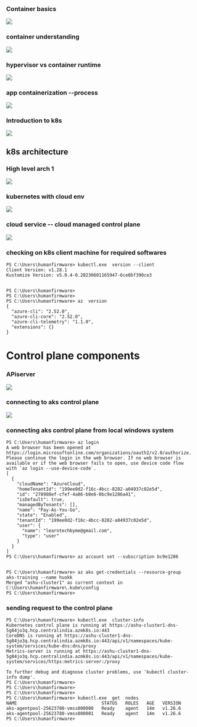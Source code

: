 ### Container basics 

<img src="vm1.png">

### container understanding 

<img src="c1.png">

### hypervisor vs container runtime

<img src="cr.png">

### app containerization --process

<img src="appc.png">

### Introduction to k8s 

<img src="k8s1.png">

## k8s architecture 

### High level arch 1 

<img src="k8s2.png">

### kubernetes with cloud env 

<img src="clk8s1.png">

### cloud service -- cloud managed control plane 

<img src="clk8s2.png">

### checking on k8s client machine for required softwares 

```
PS C:\Users\humanfirmware> kubectl.exe  version --client
Client Version: v1.28.1
Kustomize Version: v5.0.4-0.20230601165947-6ce0bf390ce3


PS C:\Users\humanfirmware>
PS C:\Users\humanfirmware>
PS C:\Users\humanfirmware> az  version
{
  "azure-cli": "2.52.0",
  "azure-cli-core": "2.52.0",
  "azure-cli-telemetry": "1.1.0",
  "extensions": {}
}

```

# Control plane components 

### APiserver 

<img src="apis.png">

### connecting to aks control plane 

<img src="aks1.png">

### connecting aks control plane from local windows system 

```
PS C:\Users\humanfirmware> az login
A web browser has been opened at https://login.microsoftonline.com/organizations/oauth2/v2.0/authorize. Please continue the login in the web browser. If no web browser is available or if the web browser fails to open, use device code flow with `az login --use-device-code`.
[
  {
    "cloudName": "AzureCloud",
    "homeTenantId": "199ee0d2-f16c-4bcc-8282-a04937c02e5d",
    "id": "278980ef-cfef-4a86-b0e6-0bc9e1286a41",
    "isDefault": true,
    "managedByTenants": [],
    "name": "Pay-As-You-Go",
    "state": "Enabled",
    "tenantId": "199ee0d2-f16c-4bcc-8282-a04937c02e5d",
    "user": {
      "name": "learntechbyme@gmail.com",
      "type": "user"
    }
  }
]
PS C:\Users\humanfirmware> az account set --subscription bc9e1286


PS C:\Users\humanfirmware> az aks get-credentials --resource-group aks-training --name huokk
Merged "ashu-cluster1" as current context in C:\Users\humanfirmware\.kube\config
PS C:\Users\humanfirmware>
```

### sending request to the control plane 

```
PS C:\Users\humanfirmware> kubectl.exe  cluster-info
Kubernetes control plane is running at https://ashu-cluster1-dns-5g84jo3q.hcp.centralindia.azmk8s.io:443
CoreDNS is running at https://ashu-cluster1-dns-5g84jo3q.hcp.centralindia.azmk8s.io:443/api/v1/namespaces/kube-system/services/kube-dns:dns/proxy                                                                                               Metrics-server is running at https://ashu-cluster1-dns-5g84jo3q.hcp.centralindia.azmk8s.io:443/api/v1/namespaces/kube-system/services/https:metrics-server:/proxy

To further debug and diagnose cluster problems, use 'kubectl cluster-info dump'.
PS C:\Users\humanfirmware>
PS C:\Users\humanfirmware>
PS C:\Users\humanfirmware>
PS C:\Users\humanfirmware> kubectl.exe  get  nodes
NAME                                STATUS   ROLES   AGE   VERSION
aks-agentpool-25623780-vmss000000   Ready    agent   14m   v1.26.6
aks-agentpool-25623780-vmss000001   Ready    agent   14m   v1.26.6
PS C:\Users\humanfirmware>

```
